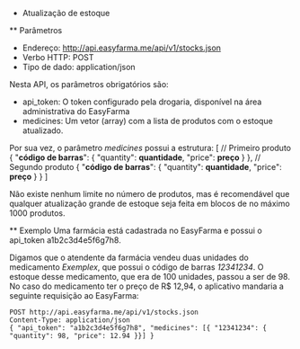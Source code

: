 * Atualização de estoque

** Parâmetros
- Endereço: http://api.easyfarma.me/api/v1/stocks.json
- Verbo HTTP: POST
- Tipo de dado: application/json

Nesta API, os parâmetros obrigatórios são:
- api_token: O token configurado pela drogaria, disponível na área administrativa do EasyFarma
- medicines: Um vetor (array) com a lista de produtos com o estoque atualizado.

Por sua vez, o parâmetro _medicines_ possui a estrutura:
    [
      // Primeiro produto
      { "**código de barras**":
        { "quantity": **quantidade**,
          "price": **preço**
        }
      },
      // Segundo produto
      { "**código de barras**":
        { "quantity": **quantidade**,
          "price": **preço**
        }
      }
    ]

Não existe nenhum limite no número de produtos, mas é recomendável que qualquer atualização grande de estoque seja feita em blocos de no máximo 1000 produtos.


** Exemplo
Uma farmácia está cadastrada no EasyFarma e possui o api_token a1b2c3d4e5f6g7h8.

Digamos que o atendente da farmácia vendeu duas unidades do medicamento _Exemplex_, que possui o código de barras _12341234_. O estoque desse medicamento, que era de 100 unidades, passou a ser de 98. No caso do medicamento ter o preço de R$ 12,94, o aplicativo mandaria a seguinte requisição ao EasyFarma:

    POST http://api.easyfarma.me/api/v1/stocks.json
    Content-Type: application/json
    { "api_token": "a1b2c3d4e5f6g7h8", "medicines": [{ "12341234": { "quantity": 98, "price": 12.94 }}] }



